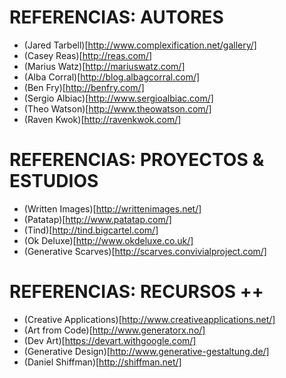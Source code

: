 # REFERENCIAS: AUTORES
- (Jared Tarbell)[http://www.complexification.net/gallery/]
- (Casey Reas)[http://reas.com/]
- (Marius Watz)[http://mariuswatz.com/]
- (Alba Corral)[http://blog.albagcorral.com/]
- (Ben Fry)[http://benfry.com/]
- (Sergio Albiac)[http://www.sergioalbiac.com/]
- (Theo Watson)[http://www.theowatson.com/]
- (Raven Kwok)[http://ravenkwok.com/]

# REFERENCIAS: PROYECTOS & ESTUDIOS
- (Written Images)[http://writtenimages.net/]
- (Patatap)[http://www.patatap.com/]
- (Tind)[http://tind.bigcartel.com/]
- (Ok Deluxe)[http://www.okdeluxe.co.uk/]
- (Generative Scarves)[http://scarves.convivialproject.com/]

# REFERENCIAS: RECURSOS ++
- (Creative Applications)[http://www.creativeapplications.net/]
- (Art from Code)[http://www.generatorx.no/]
- (Dev Art)[https://devart.withgoogle.com/]
- (Generative Design)[http://www.generative-gestaltung.de/]
- (Daniel Shiffman)[http://shiffman.net/]